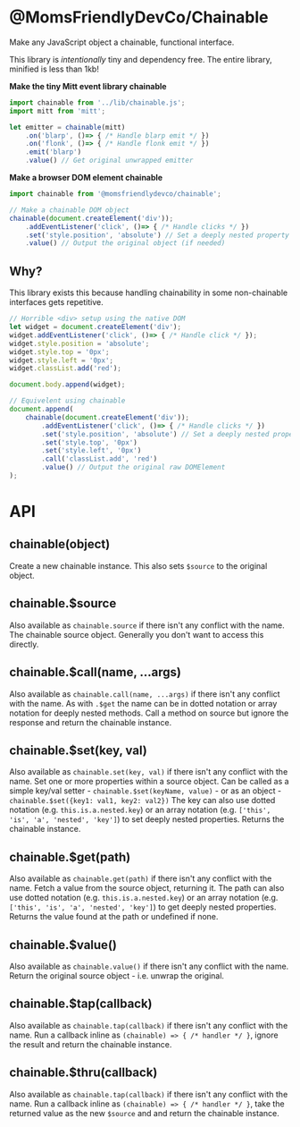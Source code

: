 @MomsFriendlyDevCo/Chainable
============================
Make any JavaScript object a chainable, functional interface.

This library is _intentionally_ tiny and dependency free. The entire library, minified is less than 1kb!


**Make the tiny Mitt event library chainable**

```javascript
import chainable from '../lib/chainable.js';
import mitt from 'mitt';

let emitter = chainable(mitt)
    .on('blarp', ()=> { /* Handle blarp emit */ })
    .on('flonk', ()=> { /* Handle flonk emit */ })
    .emit('blarp')
    .value() // Get original unwrapped emitter
```


**Make a browser DOM element chainable**
```javascript
import chainable from '@momsfriendlydevco/chainable';

// Make a chainable DOM object
chainable(document.createElement('div'));
    .addEventListener('click', ()=> { /* Handle clicks */ })
    .set('style.position', 'absolute') // Set a deeply nested property
    .value() // Output the original object (if needed)
```


Why?
----
This library exists this because handling chainability in some non-chainable interfaces gets repetitive.

```javascript
// Horrible <div> setup using the native DOM
let widget = document.createElement('div');
widget.addEventListener('click', ()=> { /* Handle click */ });
widget.style.position = 'absolute';
widget.style.top = '0px';
widget.style.left = '0px';
widget.classList.add('red');

document.body.append(widget);
```

```javascript
// Equivelent using chainable
document.append(
    chainable(document.createElement('div'));
        .addEventListener('click', ()=> { /* Handle clicks */ })
        .set('style.position', 'absolute') // Set a deeply nested property
        .set('style.top', '0px')
        .set('style.left', '0px')
        .call('classList.add', 'red')
        .value() // Output the original raw DOMElement
);
```



API
===

chainable(object)
-----------------
Create a new chainable instance.
This also sets `$source` to the original object.


chainable.$source
-----------------
Also available as `chainable.source` if there isn't any conflict with the name.
The chainable source object.
Generally you don't want to access this directly.


chainable.$call(name, ...args)
------------------------------
Also available as `chainable.call(name, ...args)` if there isn't any conflict with the name.
As with `.$get` the name can be in dotted notation or array notation for deeply nested methods.
Call a method on source but ignore the response and return the chainable instance.


chainable.$set(key, val)
------------------------
Also available as `chainable.set(key, val)` if there isn't any conflict with the name.
Set one or more properties within a source object.
Can be called as a simple key/val setter - `chainable.$set(keyName, value)` - or as an object - `chainable.$set({key1: val1, key2: val2})`
The key can also use dotted notation (e.g. `this.is.a.nested.key`) or an array notation (e.g. `['this', 'is', 'a', 'nested', 'key']`) to set deeply nested properties.
Returns the chainable instance.


chainable.$get(path)
--------------------
Also available as `chainable.get(path)` if there isn't any conflict with the name.
Fetch a value from the source object, returning it.
The path can also use dotted notation (e.g. `this.is.a.nested.key`) or an array notation (e.g. `['this', 'is', 'a', 'nested', 'key']`) to get deeply nested properties.
Returns the value found at the path or undefined if none.


chainable.$value()
------------------
Also available as `chainable.value()` if there isn't any conflict with the name.
Return the original source object - i.e. unwrap the original.


chainable.$tap(callback)
------------------------
Also available as `chainable.tap(callback)` if there isn't any conflict with the name.
Run a callback inline as `(chainable) => { /* handler */ }`, ignore the result and return the chainable instance.


chainable.$thru(callback)
-------------------------
Also available as `chainable.tap(callback)` if there isn't any conflict with the name.
Run a callback inline as `(chainable) => { /* handler */ }`, take the returned value as the new `$source` and and return the chainable instance.
